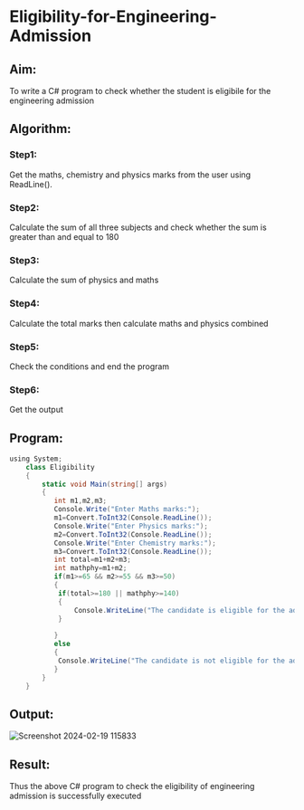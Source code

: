 # Eligibility-for-Engineering-Admission
## Aim:
To write a C# program to check whether the student is eligibile for the engineering admission

## Algorithm:
### Step1: 
Get the maths, chemistry and physics marks from the user using ReadLine().
### Step2: 
Calculate the sum of all three subjects and check whether the sum is greater than and equal to 180

### Step3:
Calculate the sum of physics and maths

### Step4:
Calculate the total marks then calculate maths and physics combined

### Step5:
Check the conditions and end the program

### Step6:
Get the output

## Program:
```c#
﻿using System;
    class Eligibility
    {
        static void Main(string[] args)
        {
           int m1,m2,m3;
           Console.Write("Enter Maths marks:");
           m1=Convert.ToInt32(Console.ReadLine());
           Console.Write("Enter Physics marks:");
           m2=Convert.ToInt32(Console.ReadLine());
           Console.Write("Enter Chemistry marks:");
           m3=Convert.ToInt32(Console.ReadLine());
           int total=m1+m2+m3;
           int mathphy=m1+m2;
           if(m1>=65 && m2>=55 && m3>=50)
           {
            if(total>=180 || mathphy>=140)
            {
                Console.WriteLine("The candidate is eligible for the admission.");
            }
            
           }
           else
           {
            Console.WriteLine("The candidate is not eligible for the admission.");
           }
        }
    }
```
## Output:

![Screenshot 2024-02-19 115833](https://github.com/vinushcv/Eligibility-for-Engineering-Admission/assets/113975318/f0eb4853-dc7b-4e64-8b4e-7239bfd658ab)


## Result:
Thus the above C# program to check the eligibility of engineering admission is successfully executed

